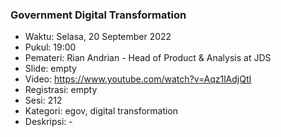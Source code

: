 ### Government Digital Transformation

- Waktu: Selasa, 20 September 2022
- Pukul: 19:00
- Pemateri: Rian Andrian - Head of Product & Analysis at JDS
- Slide: empty
- Video: https://www.youtube.com/watch?v=Aqz1lAdjQtI
- Registrasi: empty
- Sesi: 212
- Kategori: egov, digital transformation
- Deskripsi: -
